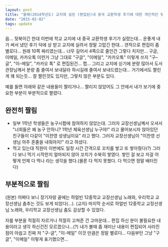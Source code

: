 ```yaml
---
layout: post
title: "올해(2014학년도) 교지에 실린 (편집된)내 중국 교환학생 후기에 대한 개인적인 뒷북.."
date: "2015-02-02"
tags: update
---
```


음... 뒷북이긴 한대 이번에 학교 교지에 내 중국 교환학생 후기가 실렸는대... 운좋게 내가 써서 냈던 후기 덕에 상 받고 교지에 실려서 정말 고맙긴 한대... 갠적으로 편집이 좀 별로다... 원래 10쪽 짜리였는대... 너무 길어서 4쪽으로 줄인건 그렇다 치지만... 구글, 이메일, 카카오톡 이런거 그냥 그대로 "구글", "이메일", "카카오톡" 이렇게 쓰지 "구–글", "이–메일", "카카오 톡" 로 편집된건... 쩝... 그리고 교지에 싣기에 분량 많아서 도서관장님께서 분량 좀 줄여서 보내달라 하시길래 줄여서 보내드렸는대... 거기에서도 짤린게 꽤 되는듯... 잘 짤린것도 있지만, 그렇치 않은 부분도 있다.

예를 들면 아래와 같은 내용들이 짤리거나... 짤리지 않았어도 그 안에서 내가 보기에 중요한 부분이 부분적으로 짤렸다.

## 완전히 짤림
- 일부 1학년 학생들은 농구시합에 참여하지 않았는대. 그러자 교장선생님꼐서 오셔서 "너희들은 왜 농구 안하니? 1학년 체육선생님 누구야!" 라고 물어보시자 앉아있던 친구들이 다같이 "이찬영 성생님이요" 라고 했다. 그러자 교장선생님이 "이찬영 선생님 아주 혼줄을 내줘야지!" 라고 하셨다.
- 먹고 있는대 직원이 이번에도 일정 시간 간격으로 꼬치를 쌓고 또 쌓아줬다(?) 그러다 보니 먹기 시작한지 얼마되지 않아 꼬치가 수북히 쌓였다. 쌓인 걸 보고 저걸 어떻게 언제 다 먹나 라는 생각을 했다.(물론 다 먹지 못했다. 다 먹으면 정말 배터진다)

## 부분적으로 짤림

(원본)
어쩌다 보니 장기자랑 끝에는 하얼빈 12중학교 교장선생님 노래와, 우리학교 교장선생님 춤추는 것도 보게 되었다(...).
(교지)
마지막 순서로 하얼빈 12중학교 교장선생님 노래와, 우리학교 교장선생님 춤도 감상할 수 있었다.


자를 부분을 적절히 자르거나 적절히 고쳐준 건 고마운대... 편집 하신 분이 불필요한 내용이라고 생각 하신건진 모르겠으나...(?) 내가 볼때 좀 재미난 내용이 편집되어 사라진 점이 아쉽고
진짜 저 "구-글", "이-메일" 이것 만큼은 정말 별로다... 다음부턴 그냥 "구글", "이메일" 이렇게 표기했으면...
